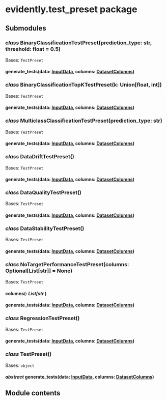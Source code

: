 # evidently.test_preset package

## Submodules


### _class_ BinaryClassificationTestPreset(prediction_type: str, threshold: float = 0.5)
Bases: `TestPreset`


#### generate_tests(data: [InputData](evidently.metrics.md#evidently.metrics.base_metric.InputData), columns: [DatasetColumns](evidently.utils.md#evidently.utils.data_operations.DatasetColumns))

### _class_ BinaryClassificationTopKTestPreset(k: Union[float, int])
Bases: `TestPreset`


#### generate_tests(data: [InputData](evidently.metrics.md#evidently.metrics.base_metric.InputData), columns: [DatasetColumns](evidently.utils.md#evidently.utils.data_operations.DatasetColumns))

### _class_ MulticlassClassificationTestPreset(prediction_type: str)
Bases: `TestPreset`


#### generate_tests(data: [InputData](evidently.metrics.md#evidently.metrics.base_metric.InputData), columns: [DatasetColumns](evidently.utils.md#evidently.utils.data_operations.DatasetColumns))

### _class_ DataDriftTestPreset()
Bases: `TestPreset`


#### generate_tests(data: [InputData](evidently.metrics.md#evidently.metrics.base_metric.InputData), columns: [DatasetColumns](evidently.utils.md#evidently.utils.data_operations.DatasetColumns))

### _class_ DataQualityTestPreset()
Bases: `TestPreset`


#### generate_tests(data: [InputData](evidently.metrics.md#evidently.metrics.base_metric.InputData), columns: [DatasetColumns](evidently.utils.md#evidently.utils.data_operations.DatasetColumns))

### _class_ DataStabilityTestPreset()
Bases: `TestPreset`


#### generate_tests(data: [InputData](evidently.metrics.md#evidently.metrics.base_metric.InputData), columns: [DatasetColumns](evidently.utils.md#evidently.utils.data_operations.DatasetColumns))

### _class_ NoTargetPerformanceTestPreset(columns: Optional[List[str]] = None)
Bases: `TestPreset`


#### columns(_: List[str_ )

#### generate_tests(data: [InputData](evidently.metrics.md#evidently.metrics.base_metric.InputData), columns: [DatasetColumns](evidently.utils.md#evidently.utils.data_operations.DatasetColumns))

### _class_ RegressionTestPreset()
Bases: `TestPreset`


#### generate_tests(data: [InputData](evidently.metrics.md#evidently.metrics.base_metric.InputData), columns: [DatasetColumns](evidently.utils.md#evidently.utils.data_operations.DatasetColumns))

### _class_ TestPreset()
Bases: `object`


#### _abstract_ generate_tests(data: [InputData](evidently.metrics.md#evidently.metrics.base_metric.InputData), columns: [DatasetColumns](evidently.utils.md#evidently.utils.data_operations.DatasetColumns))
## Module contents
